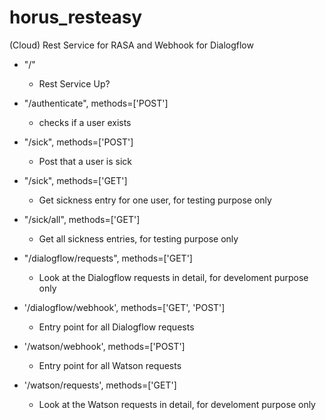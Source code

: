 # horus_resteasy
(Cloud) Rest Service for RASA and Webhook for Dialogflow

- "/"
  - Rest Service Up?

- "/authenticate", methods=['POST']
  - checks if a user exists

- "/sick", methods=['POST']
  - Post that a user is sick

- "/sick", methods=['GET']
  - Get sickness entry for one user, for testing purpose only
- "/sick/all", methods=['GET']
  - Get all sickness entries, for testing purpose only
  
- "/dialogflow/requests", methods=['GET']
  - Look at the Dialogflow requests in detail, for develoment purpose only
  
- '/dialogflow/webhook', methods=['GET', 'POST']
  - Entry point for all Dialogflow requests

- '/watson/webhook', methods=['POST']
  - Entry point for all Watson requests

- '/watson/requests', methods=['GET']
  - Look at the Watson requests in detail, for develoment purpose only